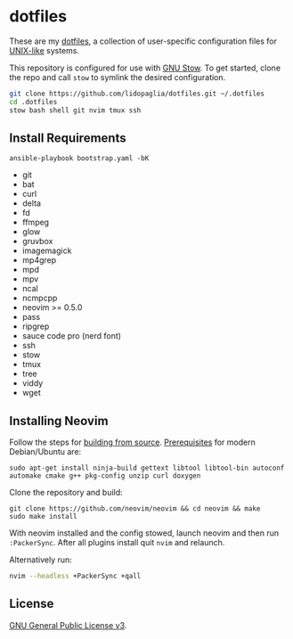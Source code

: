 # dotfiles

These are my [dotfiles][1], a collection of user-specific configuration
files for [UNIX-like][3] systems.

This repository is configured for use with [GNU Stow][2]. To get started, clone
the repo and call `stow` to symlink the desired configuration.

```bash
git clone https://github.com/lidopaglia/dotfiles.git ~/.dotfiles
cd .dotfiles
stow bash shell git nvim tmux ssh
```

## Install Requirements

```
ansible-playbook bootstrap.yaml -bK
```

- git
- bat
- curl
- delta
- fd
- ffmpeg
- glow
- gruvbox
- imagemagick
- mp4grep
- mpd
- mpv
- ncal
- ncmpcpp
- neovim >= 0.5.0
- pass
- ripgrep
- sauce code pro (nerd font)
- ssh
- stow
- tmux
- tree
- viddy
- wget


## Installing Neovim

Follow the steps for [building from source][11]. [Prerequisites][12] for modern
Debian/Ubuntu are:

```
sudo apt-get install ninja-build gettext libtool libtool-bin autoconf automake cmake g++ pkg-config unzip curl doxygen
```

Clone the repository and build:

```
git clone https://github.com/neovim/neovim && cd neovim && make
sudo make install
```

With neovim installed and the config stowed, launch neovim and then run
`:PackerSync`. After all plugins install quit `nvim` and relaunch.

Alternatively run:

```sh
nvim --headless +PackerSync +qall
```

## License

[GNU General Public License v3][4].

[1]: http://dotfiles.github.io/
[2]: https://www.gnu.org/software/stow/
[3]: https://www.computerhope.com/jargon/u/unix-like.htm
[4]: https://www.gnu.org/licenses/gpl-3.0.html
[5]: https://zsh.sourceforge.io/Intro/intro_3.html
[6]: https://github.com/morhetz/gruvbox
[7]: https://github.com/ryanoasis/nerd-fonts
[8]: https://github.com/sachaos/viddy
[9]: https://www.nerdfonts.com/
[10]: https://github.com/neovim/neovim
[11]: https://github.com/neovim/neovim/wiki/Building-Neovim
[12]: https://github.com/neovim/neovim/wiki/Building-Neovim#build-prerequisites
[13]: https://github.com/neovim/neovim/wiki/FAQ#build-issues
